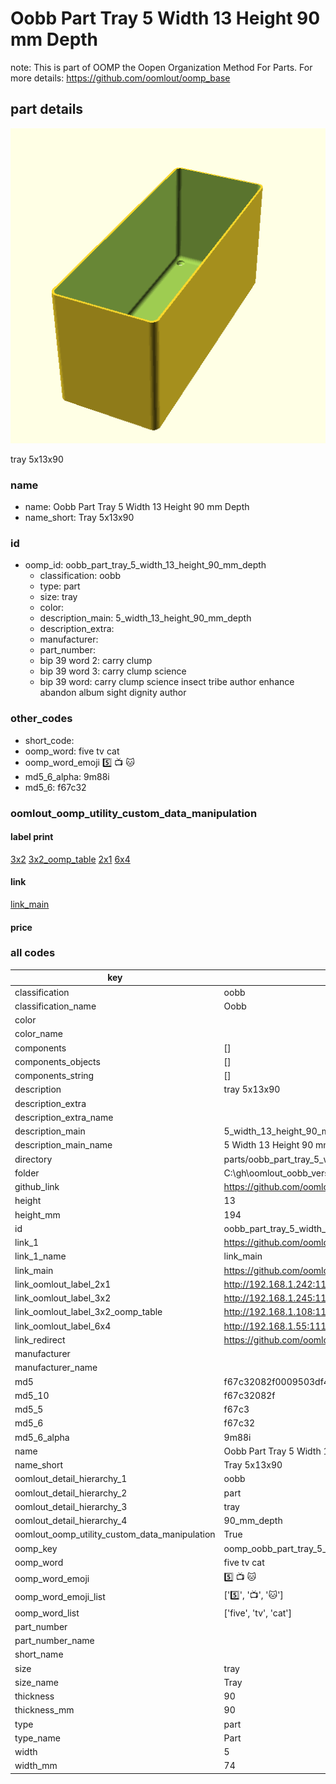 # Oobb Part Tray 5 Width 13 Height 90 mm Depth  

note: This is part of OOMP the Oopen Organization Method For Parts. For more details: https://github.com/oomlout/oomp_base

##  part details
  

[![](3dpr.png)](3dpr.png)

tray 5x13x90



### name
* name: Oobb Part Tray 5 Width 13 Height 90 mm Depth
* name_short: Tray 5x13x90 
### id
* oomp_id: oobb_part_tray_5_width_13_height_90_mm_depth
  * classification: oobb
  * type: part
  * size: tray
  * color: 
  * description_main: 5_width_13_height_90_mm_depth
  * description_extra: 
  * manufacturer: 
  * part_number: 
  * bip 39 word 2: carry clump
  * bip 39 word 3: carry clump science
  * bip 39 word: carry clump science insect tribe author enhance abandon album sight dignity author

### other_codes
* short_code: 
* oomp_word: five tv cat
* oomp_word_emoji :five: :tv: :cat:
* md5_6_alpha: 9m88i
* md5_6: f67c32






### oomlout_oomp_utility_custom_data_manipulation
#### label print
[3x2](http://192.168.1.245:1112/?label=oomp%209m88i)
[3x2_oomp_table](http://192.168.1.108:1112/?label=oomp%209m88i)
[2x1](http://192.168.1.242:1112/?label=oomp%209m88i)
[6x4](http://192.168.1.55:1112/?label=oomp%209m88i)    

#### link

[link_main](https://github.com/oomlout/oomlout_oobb_version_4_generated_parts/tree/main/navigation_oomp/oobb/part/tray/5_width_13_height_90_mm_depth/part)                              

#### price







### all codes 
| key | value |  
| --- | --- |  
| classification | oobb |  
| classification_name | Oobb |  
| color |  |  
| color_name |  |  
| components | [] |  
| components_objects | [] |  
| components_string | [] |  
| description | tray 5x13x90 |  
| description_extra |  |  
| description_extra_name |  |  
| description_main | 5_width_13_height_90_mm_depth |  
| description_main_name | 5 Width 13 Height 90 mm Depth |  
| directory | parts/oobb_part_tray_5_width_13_height_90_mm_depth |  
| folder | C:\gh\oomlout_oobb_version_4_generated_parts\parts\oobb_part_tray_5_width_13_height_90_mm_depth |  
| github_link | https://github.com/oomlout/oomlout_oomp_part_src/tree/main/parts/oobb_part_tray_5_width_13_height_90_mm_depth |  
| height | 13 |  
| height_mm | 194 |  
| id | oobb_part_tray_5_width_13_height_90_mm_depth |  
| link_1 | https://github.com/oomlout/oomlout_oobb_version_4_generated_parts/tree/main/navigation_oomp/oobb/part/tray/5_width_13_height_90_mm_depth/part |  
| link_1_name | link_main |  
| link_main | https://github.com/oomlout/oomlout_oobb_version_4_generated_parts/tree/main/navigation_oomp/oobb/part/tray/5_width_13_height_90_mm_depth/part |  
| link_oomlout_label_2x1 | http://192.168.1.242:1112/?label=oomp%209m88i |  
| link_oomlout_label_3x2 | http://192.168.1.245:1112/?label=oomp%209m88i |  
| link_oomlout_label_3x2_oomp_table | http://192.168.1.108:1112/?label=oomp%209m88i |  
| link_oomlout_label_6x4 | http://192.168.1.55:1112/?label=oomp%209m88i |  
| link_redirect | https://github.com/oomlout/oomlout_oobb_version_4_generated_parts/tree/main/parts/oobb_tray_05_13_90 |  
| manufacturer |  |  
| manufacturer_name |  |  
| md5 | f67c32082f0009503df4275181cb1117 |  
| md5_10 | f67c32082f |  
| md5_5 | f67c3 |  
| md5_6 | f67c32 |  
| md5_6_alpha | 9m88i |  
| name | Oobb Part Tray 5 Width 13 Height 90 mm Depth |  
| name_short | Tray 5x13x90  |  
| oomlout_detail_hierarchy_1 | oobb |  
| oomlout_detail_hierarchy_2 | part |  
| oomlout_detail_hierarchy_3 | tray |  
| oomlout_detail_hierarchy_4 | 90_mm_depth |  
| oomlout_oomp_utility_custom_data_manipulation | True |  
| oomp_key | oomp_oobb_part_tray_5_width_13_height_90_mm_depth |  
| oomp_word | five tv cat |  
| oomp_word_emoji | :five: :tv: :cat: |  
| oomp_word_emoji_list | [':five:', ':tv:', ':cat:'] |  
| oomp_word_list | ['five', 'tv', 'cat'] |  
| part_number |  |  
| part_number_name |  |  
| short_name |  |  
| size | tray |  
| size_name | Tray |  
| thickness | 90 |  
| thickness_mm | 90 |  
| type | part |  
| type_name | Part |  
| width | 5 |  
| width_mm | 74 |  
